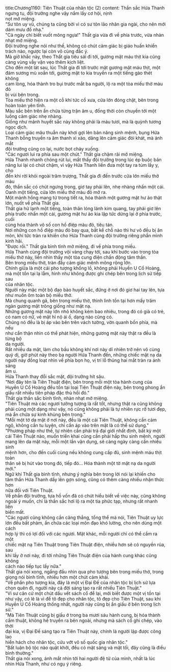 title:Chương1160: Tiên Thuật của nhân tộc (2)
content:
Thần sắc Hứa Thanh ngưng tụ, đội trưởng nghe vậy nắm lấy cơ hội, nịnh<br>nọt mở miệng.<br>"Sư tôn uy vũ, chúng ta cũng bởi vì có sư tôn lão nhân gia ngài, cho nên mới<br>dám mưu đồ nha."<br>"Cả ngày chỉ biết vuốt mông ngựa!" Thất gia vừa đi về phía trước, vừa nhàn<br>nhạt mở miệng.<br>Đội trưởng nghe nói như thế, không có chút cảm giác bị giáo huấn khiển<br>trách nào, ngược lại còn vô cùng đắc ý.<br>Mà giờ khắc này, theo Thất gia tiêu sái đi tới, gương mặt máu thịt kia cũng<br>càng vùng vẫy vặn vẹo thêm kịch liệt.<br>Cho đến một lát sau, lúc Thất gia đi tới trước mặt gương mặt máu thịt, một<br>đám sương mù xoắn tới, gương mặt to kia truyền ra một tiếng gào thét không<br>cam lòng, hóa thành tro bụi trước mắt ba người, lộ ra một tòa miếu thờ màu đỏ<br>bị vùi bên trong.<br>Tòa miếu thờ hiện ra một cỗ khí tức cổ xưa, cửa lớn đóng chặt, bên trong<br>hoàn toàn yên tĩnh.<br>Màu sắc bên trên ẩn chứa từng trận âm u, đồng thời còn chuyền tới một<br>luồng cảm giác nhẹ nhàng.<br>Giống như mảnh huyết sắc này không phải là máu tươi, mà là quỳnh tương<br>ngọc dịch.<br>Loại cảm giác mâu thuẫn này khơi gợi lên bản năng sinh mệnh, bụng Hứa<br>Thanh bỗng truyền ra âm thanh xì xào, dâng lên cảm giác đói khát, mà ánh mắt<br>đội trưởng cũng co lại, nước bọt chảy xuống.<br>"Các ngươi lui ra phía sau một chút." Thất gia chậm rãi mở miệng.<br>Hứa Thanh nhanh chóng rút lui, mắt thấy đội trưởng trong lúc ép buộc bản<br>năng lui lại có chút chậm, vì vậy Hứa Thanh liền đưa một tay ra túm lấy y, cho<br>đến khi rời khỏi ngoài trăm trượng, Thất gia đi đến trước cửa lớn miếu thờ màu<br>đỏ, thần sắc có chút ngưng trọng, giơ tay phải lên, nhẹ nhàng nhấn một cái.<br>Oanh một tiếng, cửa lớn miếu thờ màu đỏ mở ra.<br>Một mảnh hồng mang từ trong tiết ra, hóa thành một gương mặt hư ảo thật<br>lớn, nuốt về phía Thất gia.<br>Thất gia hừ lạnh một tiếng, toàn thân lóng lánh kim quang, tay phải giơ lên<br>phía trước nhấn một cái, gương mặt hư ảo kia lập tức dừng lại ở phía trước, cuối<br>cùng hóa thành vô số con hồ điệp màu đỏ, tiêu tán.<br>Nơi những con hồ điệp màu đỏ bay qua, bất kể chỗ nào thì hư vô đều bị ăn<br>mòn, khí tức tràn ra khiến cho Hứa Thanh cùng đội trưởng riêng phần mình<br>kinh hãi.<br>"Được rồi." Thất gia bình tĩnh mở miệng, đi về phía trong miếu.<br>Hứa Thanh cùng đội trưởng vội vàng chạy tới, sau khi bước vào trong tòa<br>miếu thờ này, liền nhìn thấy một tòa cung điện chấn động tâm thần.<br>Bên trong miếu thờ, tràn đầy cảm giác mênh mông rộng lớn.<br>Chính giữa là một cái pho tượng khổng lồ, không phải Huyền U Cổ Hoàng,<br>mà một tồn tại lạ lẫm, hình như không được ghi chép bên trong lịch sử tiếp sau<br>của nhân tộc.<br>Người này mặc một bộ đạo bào huyết sắc, đứng ở nơi đó giơ hai tay lên, tựa<br>như muốn ôm toàn bộ miếu thờ.<br>Mà chung quanh gã, bên trong miếu thờ, thình lình tồn tại hơn mấy trăm<br>ngàn gương mặt trông giống như mặt nạ.<br>Những gương mặt này lớn nhỏ không kém bao nhiêu, trong đó có già có trẻ,<br>có nam có nữ, vẻ mặt hỉ nộ ái ố, dạng nào cũng có.<br>Chúng nó đều là bị áp vào bên trên vách tường, vờn quanh bốn phía, mà nếu<br>như cẩn thận nhìn có thể phát hiện, những gương mặt này thật ra đều là từng bộ<br>da người.<br>Rất nhiều da mặt, làm cho bầu không khí nơi này dĩ nhiên trở nên vô cùng<br>quỷ dị, giờ phút này theo ba người Hứa Thanh đến, những chiếc mặt nạ da<br>người này đồng loạt nhìn về phía bọn họ, vị trí lỗ thủng hai mắt tràn ra ánh sáng<br>âm u.<br>Hứa Thanh thay đổi sắc mặt, đội trưởng hít sâu.<br>"Nơi đây tên là Tiên Thuật điện, bên trong mỗi một tòa hành cung của<br>Huyền U Cổ Hoàng đều tồn tại loại Tiên Thuật điện này, bên trong phong ẩn<br>giấu rất nhiều tiên pháp đặc thù hồi đó."<br>Thất gia thần sắc bình tĩnh, nhàn nhạt mở miệng.<br>"Tiên Thuật mà các ngươi tưởng tượng là rất tốt, nhưng thật ra cũng không<br>phải cùng một dạng như vậy, nó cũng không phải là tự nhiên rực rỡ tươi đẹp,<br>mà ẩn chứa sự kinh khủng bên trong."<br>"Mỗi một tờ da mặt ở nơi này, đều là một cái Tiên Thuật, không cần cảm<br>ngộ, không cần tu luyện, chỉ cần áp vào trên mặt là có thể sử dụng."<br>"Phương pháp như thế, tự nhiên cần phải trả đại giới nhất định, bất kỳ một<br>cái Tiên Thuật nào, muốn triển khai cũng cần phải hấp thu sinh mệnh, người<br>mang lên da mặt này, mỗi một lần vận dụng, sẽ càng ngày càng cần nhiều sinh<br>mệnh hơn, cho đến cuối cùng nếu không cung cấp đủ, sinh mệnh máu thịt toàn<br>thân sẽ bị hút vào trong đó, tiếp đó... Hóa thành một tờ mặt nạ da người mới."<br>Ngữ khí Thất gia bình tĩnh, nhưng ý nghĩa bên trong lời nói lại khiến cho<br>tâm thần Hứa Thanh dấy lên gợn sóng, cũng có thêm càng nhiều nhận thức hơn<br>nữa đối với Tiên Thuật.<br>Về phần đội trưởng, tựa hồ vốn đã có chút hiểu biết về việc này, cũng không<br>ngoài ý muốn, chỉ là thần sắc hơi lộ ra một tia phức tạp, nhưng rất nhanh liền<br>biến mất.<br>"Các ngươi cũng không cần căng thẳng, tổng thể mà nói, Tiên Thuật uy lực<br>lớn đều bất phàm, ẩn chứa các loại môn đạo khó lường, cho nên dùng một cách<br>hợp lý thì có lợi đối với các ngươi. Mặt khác, mỗi người chỉ có thể cầm ra một<br>chiếc mặt nạ Tiên Thuật trong Tiên Thuật điện, nhiều hơn sẽ có nguyền rủa, sau<br>khi lấy ở nơi này, đi tới những Tiên Thuật điện của hành cung khác cũng không<br>cách nào tiếp tục lấy nữa."<br>Thất gia nói xong, ngẩng đầu nhìn qua pho tượng bên trong miếu thờ, trong<br>giọng nói bình tĩnh, nhiều hơn một chút cảm khái.<br>"Về phần pho tượng kia, đây là một vị Đại Đế của nhân tộc bị lịch sử lựa<br>chọn quên đi, người này cả đời sáng tạo ra rất nhiều Tiên Thuật."<br>"Vi sư căn cứ một chút dấu vết sách cổ để lại, mới biết được một vị tồn tại<br>như vậy, có lẽ là vì để tô đẹp cho nhân tộc, tô đẹp cho Tiên Thuật, sau khi<br>Huyền U Cổ Hoàng thống nhất, người này cũng bị ẩn giấu ở bên trong lịch sử."<br>"Mà Tiên Thuật cũng bị giấu ở trong ba mươi sáu hành cung, bị hóa thành<br>cấm thuật, không hề truyền ra bên ngoài, nhưng mà sách cổ ghi chép, vào thời<br>đại kia, vị Đại Đế sáng tạo ra Tiên Thuật này, chính là người lập được công lao<br>hiển hách cho nhân tộc, cứu vớt vô số quốc gia nhân tộc."<br>"Bất luận bộ tộc nào quật khởi, đều có mặt sáng và mặt tối, đây cũng là điều<br>bình thường."<br>Thất gia nói xong, ánh mắt nhìn tới hai người đệ tử của mình, nhất là lúc<br>nhìn Hứa Thanh, như có ngụ ý riêng.